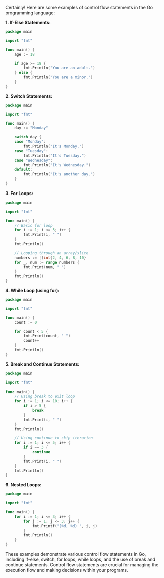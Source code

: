 Certainly! Here are some examples of control flow statements in the Go programming language:

**1. If-Else Statements:**

```go
package main

import "fmt"

func main() {
    age := 18

    if age >= 18 {
        fmt.Println("You are an adult.")
    } else {
        fmt.Println("You are a minor.")
    }
}
```

**2. Switch Statements:**

```go
package main

import "fmt"

func main() {
    day := "Monday"

    switch day {
    case "Monday":
        fmt.Println("It's Monday.")
    case "Tuesday":
        fmt.Println("It's Tuesday.")
    case "Wednesday":
        fmt.Println("It's Wednesday.")
    default:
        fmt.Println("It's another day.")
    }
}
```

**3. For Loops:**

```go
package main

import "fmt"

func main() {
    // Basic for loop
    for i := 1; i <= 5; i++ {
        fmt.Print(i, " ")
    }
    fmt.Println()

    // Looping through an array/slice
    numbers := []int{2, 4, 6, 8, 10}
    for _, num := range numbers {
        fmt.Print(num, " ")
    }
    fmt.Println()
}
```

**4. While Loop (using for):**

```go
package main

import "fmt"

func main() {
    count := 0

    for count < 5 {
        fmt.Print(count, " ")
        count++
    }
    fmt.Println()
}
```

**5. Break and Continue Statements:**

```go
package main

import "fmt"

func main() {
    // Using break to exit loop
    for i := 1; i <= 10; i++ {
        if i > 5 {
            break
        }
        fmt.Print(i, " ")
    }
    fmt.Println()

    // Using continue to skip iteration
    for i := 1; i <= 5; i++ {
        if i == 3 {
            continue
        }
        fmt.Print(i, " ")
    }
    fmt.Println()
}
```

**6. Nested Loops:**

```go
package main

import "fmt"

func main() {
    for i := 1; i <= 3; i++ {
        for j := 1; j <= 3; j++ {
            fmt.Printf("(%d, %d) ", i, j)
        }
        fmt.Println()
    }
}
```

These examples demonstrate various control flow statements in Go, including if-else, switch, for loops, while loops, and the use of break and continue statements. Control flow statements are crucial for managing the execution flow and making decisions within your programs.